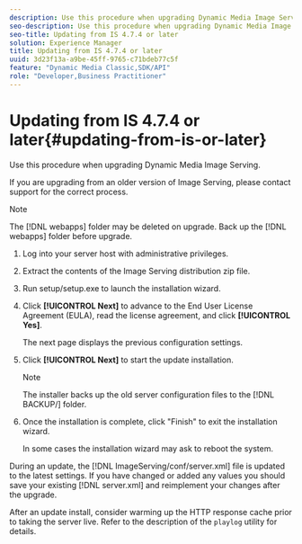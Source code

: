 ```yaml
---
description: Use this procedure when upgrading Dynamic Media Image Serving.
seo-description: Use this procedure when upgrading Dynamic Media Image Serving.
seo-title: Updating from IS 4.7.4 or later
solution: Experience Manager
title: Updating from IS 4.7.4 or later
uuid: 3d23f13a-a9be-45ff-9765-c71bdeb77c5f
feature: "Dynamic Media Classic,SDK/API"
role: "Developer,Business Practitioner"
---
```


# Updating from IS 4.7.4 or later{#updating-from-is-or-later}

Use this procedure when upgrading Dynamic Media Image Serving.

 If you are upgrading from an older version of Image Serving, please contact support for the correct process.

>[!NOTE]
>
>The [!DNL webapps] folder may be deleted on upgrade. Back up the [!DNL webapps] folder before upgrade.

1. Log into your server host with administrative privileges.
1. Extract the contents of the Image Serving distribution zip file.
1. Run setup/setup.exe to launch the installation wizard.
1. Click **[!UICONTROL Next]** to advance to the End User License Agreement (EULA), read the license agreement, and click **[!UICONTROL Yes]**.

   The next page displays the previous configuration settings. 
1. Click **[!UICONTROL Next]** to start the update installation.

   >[!NOTE]
   >
   >The installer backs up the old server configuration files to the [!DNL BACKUP/] folder.

1. Once the installation is complete, click "Finish" to exit the installation wizard.

   In some cases the installation wizard may ask to reboot the system. 

During an update, the [!DNL ImageServing/conf/server.xml] file is updated to the latest settings. If you have changed or added any values you should save your existing [!DNL server.xml] and reimplement your changes after the upgrade. 

After an update install, consider warming up the HTTP response cache prior to taking the server live. Refer to the description of the `playlog` utility for details. 
